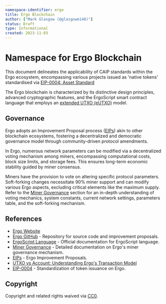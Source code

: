 ```yaml
---
namespace-identifier: ergo
title: Ergo Blockchain
author: ["Mark Glasgow (@glasgowm148)"]
status: Draft
type: Informational
created: 2023-11-03
---
```


# Namespace for Ergo Blockchain

This document delineates the applicability of CAIP standards within the Ergo ecosystem, encompassing various projects issued as 'native tokens' standardised via [EIP-0004: Asset Standard][EIP-0004]

The Ergo blockchain is characterized by its distinctive design principles, advanced cryptographic features, and the ErgoScript smart contract language that employs an [extended UTXO (eUTXO)][UTXO vs Account: Understanding Ergo's Transaction Model] model.


## Governance


Ergo adopts an Improvement Proposal process ([EIPs][EIPs]) akin to other blockchain ecosystems, fostering a decentralized and democratic governance model through community-driven protocol amendments.

In Ergo, numerous network parameters can be modified via a decentralized voting mechanism among miners, encompassing computational costs, block size limits, and storage fees. This ensures long-term economic stability guided by miner consensus.

Miners have the provision to vote on altering specific protocol parameters. Soft-forking changes necessitate 90% miner support and can modify various Ergo aspects, excluding critical elements like the maximum supply. Refer to the [Miner Governance][Miner Governance] section for an in-depth understanding of voting mechanics, system constants, current network settings, parameters table, and the soft-forking mechanism.


## References
- [Ergo Website][]
- [Ergo GitHub][] - Repository for source code and improvement proposals.
- [ErgoScript Language][] - Official documentation for ErgoScript language.
- [Miner Governance][] - Detailed documentation on Ergo's miner governance mechanism.
- [EIPs][] - Ergo Improvement Proposals.
- [UTXO vs Account: Understanding Ergo's Transaction Model][]
- [EIP-0004][] - Standardization of token issuance on Ergo.

[Ergo Website]: https://ergoplatform.org/en/
[Ergo GitHub]: https://github.com/ergoplatform
[ErgoScript Language]: https://docs.ergoplatform.com/dev/scs/ergoscript/
[Miner Governance]: https://docs.ergoplatform.com/mining/governance/
[EIPs]: https://github.com/ergoplatform/eips
[UTXO vs Account: Understanding Ergo's Transaction Model]: https://docs.ergoplatform.com/dev/protocol/eutxo/accountveutxo/
[EIP-0004]: https://docs.ergoplatform.com/dev/tokens/standards/eip4/


## Copyright
Copyright and related rights waived via [CC0](https://creativecommons.org/publicdomain/zero/1.0/).
